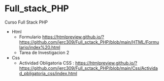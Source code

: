 # Full_stack_PHP
Curso Full Stack PHP

- Html
    - Formulario
        https://htmlpreview.github.io/?https://github.com/jerc309/Full_sctack_PHP/blob/main/HTML/Formulario/index%20.html
    - Tarea de Investigacion 2
- Css
    - Actividad Obligatoria CSS :
        https://htmlpreview.github.io/?https://github.com/jerc309/Full_sctack_PHP/blob/main/Css/Actividad_pbligatoria_css/index.html